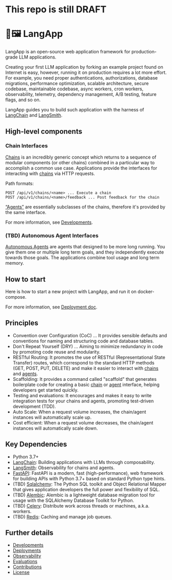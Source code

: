 # This repo is still DRAFT

# 🦜️🖼️ LangApp

LangApp is an open-source web application framework for production-grade LLM applications.

Creating your first LLM application by forking an example project found on Internet is easy,
however, running it on production requires a lot more effort.
For example, you need proper authentications, authorizations, database migrations,
performance optimization, scalable architecture, secure codebase,
maintainable codebase, async workers, cron workers, observability, telemetry,
dependency management, A/B testing, feature flags, and so on.

LangApp guides you to build such application with the harness of [LangChain](https://github.com/langchain-ai/langchain) and [LangSmith](https://docs.smith.langchain.com/).

## High-level components

### Chain Interfaces

[Chains](https://docs.langchain.com/docs/components/chains/) is an incredibly generic concept which returns to a sequence of modular components (or other chains) combined in a particular way to accomplish a common use case.
Applications provide the interfaces for interacting with [chains](https://docs.langchain.com/docs/components/chains/) via HTTP requests.

Path formats:

```
POST /api/v1/chains/<name> ... Execute a chain
POST /api/v1/chains/<name>/feedback ... Post feedback for the chain
```

[“Agents”](https://docs.langchain.com/docs/components/agents/) are essentially subclasses of the chains, therefore it's provided by the same interface.

For more information, see [Developments](docs/developments.md).

### (TBD) Autonomous Agent Interfaces

[Autonomous Agents](https://js.langchain.com/docs/use_cases/autonomous_agents/) are agents that designed to be more long running. You give them one or multiple long term goals, and they independently execute towards those goals. The applications combine tool usage and long term memory.

## How to start

Here is how to start a new project with LangApp, and run it on docker-compose.

For more information, see [Deployment doc](docs/deployments.md).

## Principles

- Convention over Configuration (CoC) ... It provides sensible defaults and conventions for naming and structuring code and database tables.
- Don't Repeat Yourself (DRY) ... Aiming to minimize redundancy in code by promoting code reuse and modularity.
- RESTful Routing: It promotes the use of RESTful (Representational State Transfer) routes, which correspond to the standard HTTP methods (GET, POST, PUT, DELETE) and make it easier to interact with [chains](https://docs.langchain.com/docs/components/chains/) and [agents](https://docs.langchain.com/docs/components/agents/).
- Scaffolding: It provides a command called "scaffold" that generates boilerplate code for creating a basic [chain](https://docs.langchain.com/docs/components/agents/) or [agent](https://docs.langchain.com/docs/components/agents/) interface, helping developers get started quickly.
- Testing and evaluations: It encourages and makes it easy to write integration tests for your chains and agents, promoting test-driven development (TDD).
- Auto Scale: When a request volume increases, the chain/agent instances will automatically scale up.
- Cost efficient: When a request volume decreases, the chain/agent instances will automatically scale down.

## Key Dependencies

- Python 3.7+
- [LangChain](https://github.com/langchain-ai/langchain): Building applications with LLMs through composability.
- [LangSmith](https://github.com/langchain-ai/langsmith-sdk): Observability for chains and agents.
- [FastAPI](https://github.com/tiangolo/fastapi): FastAPI is a modern, fast (high-performance), web framework for building APIs with Python 3.7+ based on standard Python type hints.
- (TBD) [Sqlalchemy](https://www.sqlalchemy.org/): The Python SQL toolkit and Object Relational Mapper that gives application developers the full power and flexibility of SQL.
- (TBD) [Alembic](https://alembic.sqlalchemy.org/en/latest/): Alembic is a lightweight database migration tool for usage with the SQLAlchemy Database Toolkit for Python.
- (TBD) [Celery](https://github.com/celery/celery): Distribute work across threads or machines, a.k.a. workers.
- (TBD) [Redis](https://github.com/redis/redis): Caching and manage job queues.

## Further details

- [Developments](docs/developments.md)
- [Deployments](docs/deployments.md)
- [Observability](docs/observability.md)
- [Evaluations](docs/evaluations.md)
- [Contributions](docs/contributing.md)
- [License](LICENSE)
